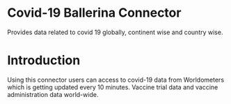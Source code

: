 # Covid-19 Ballerina Connector

Provides data related to covid 19 globally, continent wise and country wise. 

# Introduction
Using this connector users can access to covid-19 data from Worldometers which is getting updated every 10 minutes. Vaccine trial data and vaccine administration data world-wide. 


